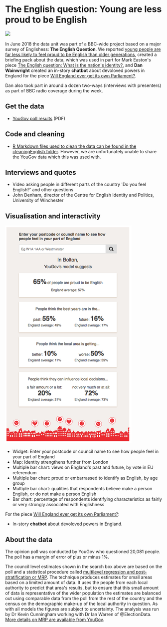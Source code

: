 # The English question: Young are less proud to be English

![](https://ichef.bbci.co.uk/news/624/cpsprodpb/15178/production/_101829368_optimised-county_identity_map-nc.png)

In June 2018 the data unit was part of a BBC-wide project based on a major survey of Englishess: **The English Question**. We reported [young people are far less likely to feel proud to be English than older generations](https://www.bbc.co.uk/news/uk-england-44142843), created a briefing pack about the data, which was used in part for Mark Easton's piece [The English question: What is the nation's identity?](https://www.bbc.co.uk/news/uk-44306737), and **Dan Wainwright** created an in-story **chatbot** about devoloved powers in England for the piece [Will England ever get its own Parliament?](https://www.bbc.co.uk/news/uk-politics-44208859#responsive-iframe-cmu-bot-main). 

Dan also took part in around a dozen two-ways (interviews with presenters) as part of BBC radio coverage during the week.

## Get the data

* [YouGov poll results](https://d25d2506sfb94s.cloudfront.net/cumulus_uploads/document/7lnxwjw12j/BBC_EnglishIdentity_March18_Results_for_website.pdf) (PDF)

## Code and cleaning

* [R Markdown files used to clean the data can be found in the cleaningEnglish folder](https://github.com/BBC-Data-Unit/englishness/tree/master/cleaningEnglish). However, we are unfortunately unable to share the YouGov data which this was used with.

## Interviews and quotes

* Video asking people in different parts of the country 'Do you feel English?' and other questions
* John Denham, director of the Centre for English Identity and Politics, University of Winchester

## Visualisation and interactivity

![](https://raw.githubusercontent.com/BBC-Data-Unit/englishness/master/The%20English%20question%20%20Young%20are%20less%20proud%20to%20be%20English%20%20%20BBC%20News.png)

* Widget: Enter your postcode or council name to see how people feel in your part of England
* Map: Identity strengthens further from London
* Multiple bar chart: views on England's past and future, by vote in EU referendum 
* Multiple bar chart: proud or embarrassed to identify as English, by age group
* Multiple bar chart: qualities that respondents believe make a person English, or do not make a person English
* Bar chart: percentage of respondents identifying characteristics as fairly or very strongly associated with Englishness

For the piece [Will England ever get its own Parliament?](https://www.bbc.co.uk/news/uk-politics-44208859#responsive-iframe-cmu-bot-main):

* In-story **chatbot** about devoloved powers in England.

## About the data

The opinion poll was conducted by YouGov who questioned 20,081 people. The poll has a margin of error of plus or minus 1%.

The council level estimates shown in the search box above are based on the poll and a statistical procedure called [multilevel regression and post-stratification or MRP](https://yougov.co.uk/news/2017/05/31/how-yougov-model-2017-general-election-works/). The technique produces estimates for small areas based on a limited amount of data. It uses the people from each local authority to predict that area's results, but to ensure that this small amount of data is representative of the wider population the estimates are balanced out using comparable data from the poll from the rest of the country and the census on the demographic make-up of the local authority in question. As with all models the figures are subject to uncertainty. The analysis was run by Dr Kevin Cunningham working with Dr Ian Warren of @ElectionData. [More details on MRP are available from YouGov](https://yougov.co.uk/news/2017/05/31/how-yougov-model-2017-general-election-works/).
